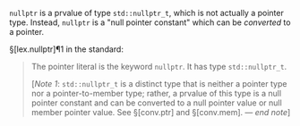 `nullptr` is a prvalue of type `std::nullptr_t`, which is not actually a pointer type. Instead, `nullptr` is a "null pointer constant" which can be *converted* to a pointer.

§[lex.nullptr]¶1 in the standard:

> The pointer literal is the keyword `nullptr`. It has type `std::nullptr_t`.
>
> [*Note 1*: `std::nullptr_t` is a distinct type that is neither a pointer type nor a pointer-to-member type; rather, a prvalue of this type is a null pointer constant and can be converted to a null pointer value or null member pointer value. See §[conv.ptr] and §[conv.mem]. — *end note*]